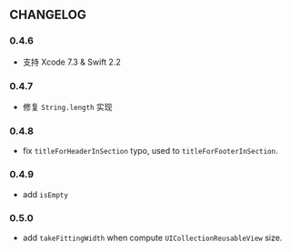 ## CHANGELOG



### 0.4.6

- 支持 Xcode 7.3 & Swift 2.2



### 0.4.7

- 修复 `String.length` 实现

### 0.4.8

- fix `titleForHeaderInSection` typo, used to `titleForFooterInSection`.

### 0.4.9

- add `isEmpty`

### 0.5.0

-   add `takeFittingWidth` when compute `UICollectionReusableView` size.